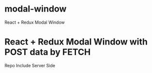# modal-window
React  + Redux Modal Window

# React  + Redux Modal Window with POST data by FETCH
Repo Include Server Side

